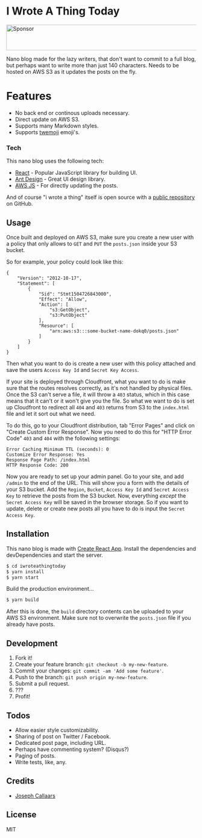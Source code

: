 # I Wrote A Thing Today

<a target='_blank' rel='nofollow' href='https://app.codesponsor.io/link/AEMubo6XgXjBRq7V3urxNFC3/bcallaars/iwroteathingtoday'>  <img alt='Sponsor' width='888' height='68' src='https://app.codesponsor.io/embed/AEMubo6XgXjBRq7V3urxNFC3/bcallaars/iwroteathingtoday.svg' /></a>

Nano blog made for the lazy writers, that don't want to commit to a full blog, but perhaps want to write more than just 140 characters. Needs to be hosted on AWS S3 as it updates the posts on the fly.

# Features

- No back end or continous uploads necessary.
- Direct update on AWS S3.
- Supports many Markdown styles.
- Supports [twemoji](https://github.com/twitter/twemoji) emoji's.

### Tech

This nano blog uses the following tech:

* [React](https://facebook.github.io/react/) - Popular JavaScript library for building UI. 
* [Ant Design](http://ant.design) - Great UI design library.
* [AWS JS](https://aws.amazon.com/javascript/) - For directly updating the posts.

And of course "i wrote a thing" itself is open source with a [public repository](http://iwroteathing.today)
 on GitHub.

## Usage

Once built and deployed on AWS S3, make sure you create a new user with a policy that only allows to `GET` and `PUT` the `posts.json` inside your S3 bucket.

So for example, your policy could look like this:

```
{
    "Version": "2012-10-17",
    "Statement": [
        {
            "Sid": "Stmt1504726843000",
            "Effect": "Allow",
            "Action": [
                "s3:GetObject",
                "s3:PutObject"
            ],
            "Resource": [
                "arn:aws:s3:::some-bucket-name-dokq0/posts.json"
            ]
        }
    ]
}
```

Then what you want to do is create a new user with this policy attached and save the users `Access Key Id` and `Secret Key Access`.

If your site is deployed through Cloudfront, what you want to do is make sure that the routes resolves correctly, as it's not handled by physical files. Once the S3 can't serve a file, it will throw a `403` status, which in this case means that it can't or it won't give you the file. So what we want to do is set up Cloudfront to redirect all `404` and `403` returns from S3 to the `index.html` file and let it sort out what we need.

To do this, go to your Cloudfront distribution, tab "Error Pages" and click on "Create Custom Error Response". Now you need to do this for "HTTP Error Code" `403` and `404` with the following settings:

```
Error Caching Minimum TTL (seconds): 0
Customize Error Response: Yes
Response Page Path: /index.html
HTTP Response Code: 200
```

Now you are ready to set up your admin panel. Go to your site, and add `/admin` to the end of the URL. This will show you a form with the details of your S3 bucket. Add the `Region`, `Bucket`, `Access Key Id` and `Secret Access Key` to retrieve the posts from the S3 bucket. Now, everything *except* the `Secret Access Key` will be saved in the browser storage. So if you want to update, delete or create new posts all you have to do is input the `Secret Access Key`.

## Installation

This nano blog is made with [Create React App](https://github.com/facebookincubator/create-react-app). Install the dependencies and devDependencies and start the server.

```sh
$ cd iwroteathingtoday
$ yarn install
$ yarn start
```

Build the production environment...

```sh
$ yarn build
```
After this is done, the `build` directory contents can be uploaded to your AWS S3 environment. Make sure not to overwrite the `posts.json` file if you already have posts.

## Development

1. Fork it!
2. Create your feature branch: `git checkout -b my-new-feature`.
3. Commit your changes: `git commit -am 'Add some feature'`.
4. Push to the branch: `git push origin my-new-feature`.
5. Submit a pull request.
6. ???
7. Profit!

## Todos

 - Allow easier style customizability.
 - Sharing of post on Twitter / Facebook.
 - Dedicated post page, including URL.
 - Perhaps have commenting system? (Disqus?)
 - Paging of posts.
 - Write tests, like, any.

## Credits
  - [Joseph Callaars](https://github.com/bcallaars)

## License
MIT

